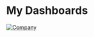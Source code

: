# My Dashboards

<!DOCTYPE html>

<html>
  <head>
    <title>Call Center Project</title>
  </head>
    <div class='tableauPlaceholder' id='viz1710567853310' style='position: relative'>
      <noscript>
        <a href='#'>
          <img alt='Company ' src='https:&#47;&#47;public.tableau.com&#47;static&#47;images&#47;SC&#47;SCBook_17105332034130&#47;Company&#47;1_rss.png' style='border: none' />
        </a>
        </noscript>
        <object class='tableauViz'  style='display:none;'>
          <param name='host_url' value='https%3A%2F%2Fpublic.tableau.com%2F' />
          <param name='embed_code_version' value='3' />
          <param name='site_root' value='' />
          <param name='name' value='SCBook_17105332034130&#47;Company' />
          <param name='tabs' value='no' />
          <param name='toolbar' value='yes' />
          <param name='static_image' value='https:&#47;&#47;public.tableau.com&#47;static&#47;images&#47;SC&#47;SCBook_17105332034130&#47;Company&#47;1.png' />
          <param name='animate_transition' value='yes' />
          <param name='display_static_image' value='yes' />
          <param name='display_spinner' value='yes' />
          <param name='display_overlay' value='yes' />
          <param name='display_count' value='yes' />
          <param name='language' value='en-US' />
          <param name='filter' value='publish=yes' />
        </object>
      </div>
  
<script type='text/javascript'>   
        var divElement = document.getElementById('viz1710567853310');
        var vizElement = divElement.getElementsByTagName('object')[0];
        if ( divElement.offsetWidth > 800) {
          vizElement.style.width='1200px';vizElement.style.height='1107px';
        } else if ( divElement.offsetWidth > 500 ) { 
          vizElement.style.width='1200px';vizElement.style.height='1107px';
        } else { 
                vizElement.style.width='100%';
              vizElement.style.height='1327px';}                     
            var scriptElement = document.createElement('script');                   
            scriptElement.src = 'https://public.tableau.com/javascripts/api/viz_v1.js';                   
            vizElement.parentNode.insertBefore(scriptElement, vizElement);                
          </script>
</html>
